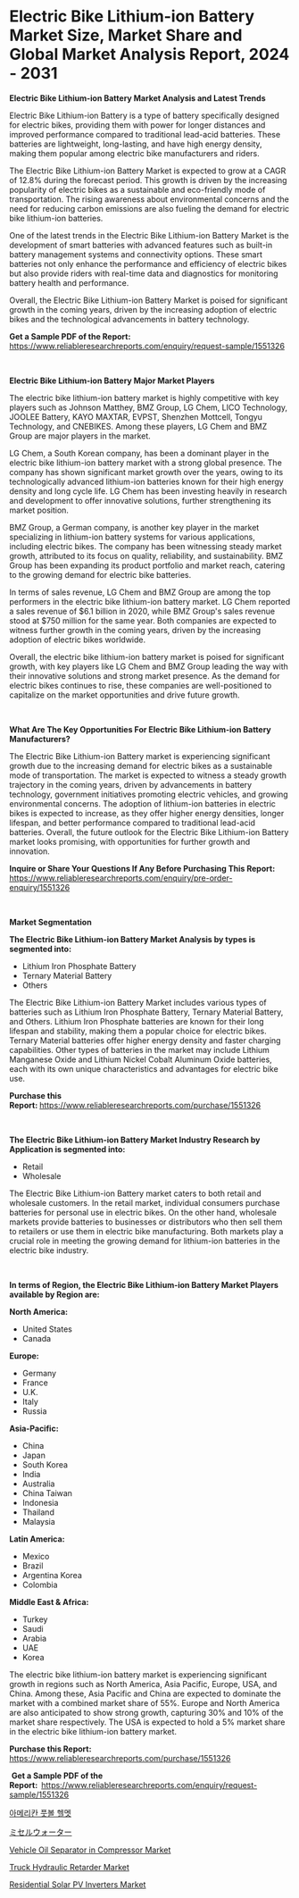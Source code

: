 <p><h1>Electric Bike Lithium-ion Battery Market Size, Market Share and Global Market Analysis Report, 2024 - 2031</h1></p><p><strong>Electric Bike Lithium-ion Battery Market Analysis and Latest Trends</strong></p>
<p><p>Electric Bike Lithium-ion Battery is a type of battery specifically designed for electric bikes, providing them with power for longer distances and improved performance compared to traditional lead-acid batteries. These batteries are lightweight, long-lasting, and have high energy density, making them popular among electric bike manufacturers and riders.</p><p>The Electric Bike Lithium-ion Battery Market is expected to grow at a CAGR of 12.8% during the forecast period. This growth is driven by the increasing popularity of electric bikes as a sustainable and eco-friendly mode of transportation. The rising awareness about environmental concerns and the need for reducing carbon emissions are also fueling the demand for electric bike lithium-ion batteries.</p><p>One of the latest trends in the Electric Bike Lithium-ion Battery Market is the development of smart batteries with advanced features such as built-in battery management systems and connectivity options. These smart batteries not only enhance the performance and efficiency of electric bikes but also provide riders with real-time data and diagnostics for monitoring battery health and performance.</p><p>Overall, the Electric Bike Lithium-ion Battery Market is poised for significant growth in the coming years, driven by the increasing adoption of electric bikes and the technological advancements in battery technology.</p></p>
<p><strong>Get a Sample PDF of the Report:&nbsp;</strong> <a href="https://www.reliableresearchreports.com/enquiry/request-sample/1551326">https://www.reliableresearchreports.com/enquiry/request-sample/1551326</a></p>
<p>&nbsp;</p>
<p><strong>Electric Bike Lithium-ion Battery Major Market Players</strong></p>
<p><p>The electric bike lithium-ion battery market is highly competitive with key players such as Johnson Matthey, BMZ Group, LG Chem, LICO Technology, JOOLEE Battery, KAYO MAXTAR, EVPST, Shenzhen Mottcell, Tongyu Technology, and CNEBIKES. Among these players, LG Chem and BMZ Group are major players in the market.</p><p>LG Chem, a South Korean company, has been a dominant player in the electric bike lithium-ion battery market with a strong global presence. The company has shown significant market growth over the years, owing to its technologically advanced lithium-ion batteries known for their high energy density and long cycle life. LG Chem has been investing heavily in research and development to offer innovative solutions, further strengthening its market position.</p><p>BMZ Group, a German company, is another key player in the market specializing in lithium-ion battery systems for various applications, including electric bikes. The company has been witnessing steady market growth, attributed to its focus on quality, reliability, and sustainability. BMZ Group has been expanding its product portfolio and market reach, catering to the growing demand for electric bike batteries.</p><p>In terms of sales revenue, LG Chem and BMZ Group are among the top performers in the electric bike lithium-ion battery market. LG Chem reported a sales revenue of $6.1 billion in 2020, while BMZ Group's sales revenue stood at $750 million for the same year. Both companies are expected to witness further growth in the coming years, driven by the increasing adoption of electric bikes worldwide.</p><p>Overall, the electric bike lithium-ion battery market is poised for significant growth, with key players like LG Chem and BMZ Group leading the way with their innovative solutions and strong market presence. As the demand for electric bikes continues to rise, these companies are well-positioned to capitalize on the market opportunities and drive future growth.</p></p>
<p>&nbsp;</p>
<p><strong>What Are The Key Opportunities For Electric Bike Lithium-ion Battery Manufacturers?</strong></p>
<p><p>The Electric Bike Lithium-ion Battery market is experiencing significant growth due to the increasing demand for electric bikes as a sustainable mode of transportation. The market is expected to witness a steady growth trajectory in the coming years, driven by advancements in battery technology, government initiatives promoting electric vehicles, and growing environmental concerns. The adoption of lithium-ion batteries in electric bikes is expected to increase, as they offer higher energy densities, longer lifespan, and better performance compared to traditional lead-acid batteries. Overall, the future outlook for the Electric Bike Lithium-ion Battery market looks promising, with opportunities for further growth and innovation.</p></p>
<p><strong>Inquire or Share Your Questions If Any Before Purchasing This Report:</strong> <a href="https://www.reliableresearchreports.com/enquiry/pre-order-enquiry/1551326">https://www.reliableresearchreports.com/enquiry/pre-order-enquiry/1551326</a></p>
<p>&nbsp;</p>
<p><strong>Market Segmentation</strong></p>
<p><strong>The Electric Bike Lithium-ion Battery Market Analysis by types is segmented into:</strong></p>
<p><ul><li>Lithium Iron Phosphate Battery</li><li>Ternary Material Battery</li><li>Others</li></ul></p>
<p><p>The Electric Bike Lithium-ion Battery Market includes various types of batteries such as Lithium Iron Phosphate Battery, Ternary Material Battery, and Others. Lithium Iron Phosphate batteries are known for their long lifespan and stability, making them a popular choice for electric bikes. Ternary Material batteries offer higher energy density and faster charging capabilities. Other types of batteries in the market may include Lithium Manganese Oxide and Lithium Nickel Cobalt Aluminum Oxide batteries, each with its own unique characteristics and advantages for electric bike use.</p></p>
<p><strong>Purchase this Report:&nbsp;</strong><a href="https://www.reliableresearchreports.com/purchase/1551326">https://www.reliableresearchreports.com/purchase/1551326</a></p>
<p>&nbsp;</p>
<p><strong>The Electric Bike Lithium-ion Battery Market Industry Research by Application is segmented into:</strong></p>
<p><ul><li>Retail</li><li>Wholesale</li></ul></p>
<p><p>The Electric Bike Lithium-ion Battery market caters to both retail and wholesale customers. In the retail market, individual consumers purchase batteries for personal use in electric bikes. On the other hand, wholesale markets provide batteries to businesses or distributors who then sell them to retailers or use them in electric bike manufacturing. Both markets play a crucial role in meeting the growing demand for lithium-ion batteries in the electric bike industry.</p></p>
<p>&nbsp;</p>
<p><strong>In terms of Region, the Electric Bike Lithium-ion Battery Market Players available by Region are:</strong></p>
<p>
    <p> <strong> North America: </strong>
        <ul>
            <li>United States</li>
            <li>Canada</li>
        </ul>
        </p> 
    <p> <strong> Europe: </strong>
        <ul>
            <li>Germany</li>
            <li>France</li>
            <li>U.K.</li>
            <li>Italy</li>
            <li>Russia</li>
        </ul>
        </p> 
    <p> <strong> Asia-Pacific: </strong>
        <ul>
            <li>China</li>
            <li>Japan</li>
            <li>South Korea</li>
            <li>India</li>
            <li>Australia</li>
            <li>China Taiwan</li>
            <li>Indonesia</li>
            <li>Thailand</li>
            <li>Malaysia</li>
        </ul>
        </p> 
    <p> <strong> Latin America: </strong>
        <ul>
            <li>Mexico</li>
            <li>Brazil</li>
            <li>Argentina Korea</li>
            <li>Colombia</li>
        </ul>
        </p> 
    <p> <strong> Middle East & Africa: </strong>
        <ul>
            <li>Turkey</li>
            <li>Saudi</li>
            <li>Arabia</li>
            <li>UAE</li>
            <li>Korea</li>
        </ul>
    </p>
    </p>
<p><p>The electric bike lithium-ion battery market is experiencing significant growth in regions such as North America, Asia Pacific, Europe, USA, and China. Among these, Asia Pacific and China are expected to dominate the market with a combined market share of 55%. Europe and North America are also anticipated to show strong growth, capturing 30% and 10% of the market share respectively. The USA is expected to hold a 5% market share in the electric bike lithium-ion battery market.</p></p>
<p><strong>Purchase this Report: </strong><a href="https://www.reliableresearchreports.com/purchase/1551326">https://www.reliableresearchreports.com/purchase/1551326</a></p>
<p>&nbsp;<strong>Get a Sample PDF of the Report:&nbsp;&nbsp;</strong><a href="https://www.reliableresearchreports.com/enquiry/request-sample/1551326">https://www.reliableresearchreports.com/enquiry/request-sample/1551326</a></p>
<p><strong></strong></p>
<p><p><a href="https://github.com/khytkeqagplkzqvh/Market-Research-Report-List-1/blob/main/158041715606.md">아메리칸 풋볼 헬멧</a></p><p><a href="https://github.com/bucuel854722/Market-Research-Report-List-1/blob/main/467928016629.md">ミセルウォーター</a></p><p><a href="https://issuu.com/reportprime-2/docs/vehicle-oil-separator-in-compressor-market-size-20">Vehicle Oil Separator in Compressor Market</a></p><p><a href="https://issuu.com/reportprime-2/docs/truck-hydraulic-retarder-market-size-2030.pptx">Truck Hydraulic Retarder Market</a></p><p><a href="https://github.com/fiixsa/Market-Research-Report-List-2/blob/main/residential-solar-pv-inverters-market.md">Residential Solar PV Inverters Market</a></p></p>